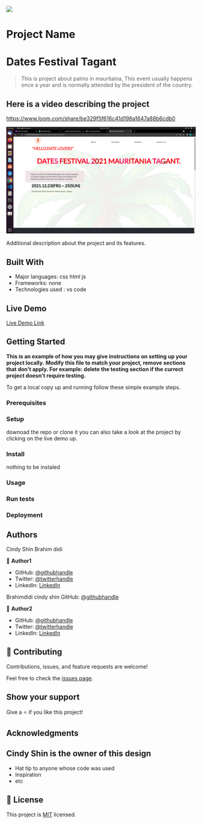 ![](https://img.shields.io/badge/Microverse-blueviolet)

# Project Name 
# Dates Festival Tagant

> This is project about palms in mauritaina, This event usually happens once a year 
and is normally attended by the president of the country.

## Here is a video describing the project 
https://www.loom.com/share/be329f5f616c41d198a1647a88b6cdb0

![screenshot](Project-screenShoot.png)

Additional description about the project and its features.

## Built With

- Major languages: css html js
- Frameworks: none
- Technologies used : vs code

## Live Demo

[Live Demo Link](https://brahimdidi.github.io/DatesFestival/home.html)


## Getting Started

**This is an example of how you may give instructions on setting up your project locally.**
**Modify this file to match your project, remove sections that don't apply. For example: delete the testing section if the currect project doesn't require testing.**


To get a local copy up and running follow these simple example steps.

### Prerequisites

### Setup
downoad the repo or clone it 
you can also take a look at the project by clicking on the live demo up.

### Install
nothing to be instaled

### Usage

### Run tests

### Deployment



## Authors
Cindy Shin
Brahim didi

👤 **Author1**

- GitHub: [@githubhandle](https://github.com/githubhandle)
- Twitter: [@twitterhandle](https://twitter.com/twitterhandle)
- LinkedIn: [LinkedIn](https://linkedin.com/in/linkedinhandle)

Brahimdidi
cindy shin 
GitHub: [@githubhandle](https://github.com/brahimdidi)

👤 **Author2**

- GitHub: [@githubhandle](https://github.com/githubhandle)
- Twitter: [@twitterhandle](https://twitter.com/twitterhandle)
- LinkedIn: [LinkedIn](https://linkedin.com/in/linkedinhandle)

## 🤝 Contributing

Contributions, issues, and feature requests are welcome!

Feel free to check the [issues page](../../issues/).

## Show your support

Give a ⭐️ if you like this project!

## Acknowledgments
## Cindy Shin is the owner of this design
- Hat tip to anyone whose code was used
- Inspiration
- etc

## 📝 License

This project is [MIT](./MIT.md) licensed.
